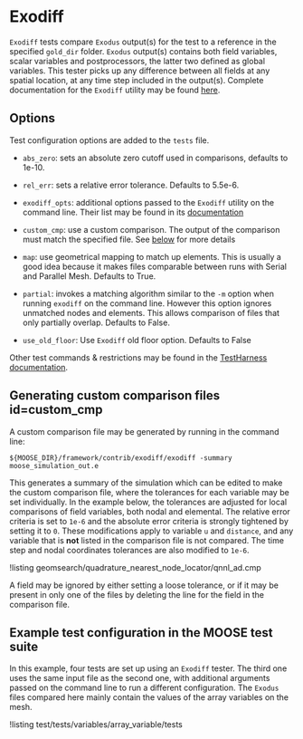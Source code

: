 # Exodiff

`Exodiff` tests compare `Exodus` output(s) for the test to a reference in the specified
`gold_dir` folder. `Exodus` output(s) contains both field variables, scalar variables and postprocessors,
the latter two defined as global variables. This tester picks up any difference between
all fields at any spatial location, at any time step included in the output(s).
Complete documentation for the `Exodiff` utility may be found [here](https://sandialabs.github.io/seacas-docs/sphinx/html/index.html#exodiff).

## Options

Test configuration options are added to the `tests` file.

- `abs_zero`: sets an absolute zero cutoff used in comparisons, defaults to 1e-10.

- `rel_err`: sets a relative error tolerance. Defaults to 5.5e-6.

- `exodiff_opts`: additional options passed to the `Exodiff` utility on the command line. Their list
  may be found in its [documentation](https://sandialabs.github.io/seacas-docs/sphinx/html/index.html#exodiff)

- `custom_cmp`: use a custom comparison. The output of the comparison
  must match the specified file. See [below](#custom_cmp) for more details

- `map`: use geometrical mapping to match up elements. This is usually a good idea because it makes files comparable between runs with Serial and Parallel Mesh. Defaults to True.

- `partial`: invokes a matching algorithm similar to the `-m` option when running `exodiff` on the command line.
             However this option ignores unmatched nodes and elements.  This allows
             comparison of files that only partially overlap. Defaults to False.

- `use_old_floor`: Use `Exodiff` old floor option. Defaults to False


Other test commands & restrictions may be found in the [TestHarness documentation](TestHarness.md).

## Generating custom comparison files id=custom_cmp

A custom comparison file may be generated by running in the command line:

```
${MOOSE_DIR}/framework/contrib/exodiff/exodiff -summary moose_simulation_out.e
```

This generates a summary of the simulation which can be edited to make the
custom comparison file, where the tolerances for each variable may be set individually.
In the example below, the tolerances are adjusted for local comparisons of field variables,
both nodal and elemental. The relative error criteria is set to `1e-6` and the absolute
error criteria is strongly tightened by setting it to `0`. These modifications apply to variable `u` and `distance`,
and any variable that is **not** listed in the comparison file is not compared.
The time step and nodal coordinates tolerances are also modified to `1e-6`.

!listing geomsearch/quadrature_nearest_node_locator/qnnl_ad.cmp

A field may be ignored by either setting a loose tolerance, or if it may be present
in only one of the files by deleting the line for the field in the comparison file.

## Example test configuration in the MOOSE test suite

In this example, four tests are set up using an `Exodiff` tester. The third one uses the same input file
as the second one, with additional arguments passed on the command line to run a different configuration.
The `Exodus` files compared here mainly contain the values of the array variables on the mesh.

!listing test/tests/variables/array_variable/tests
